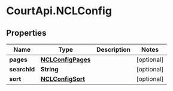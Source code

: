 # CourtApi.NCLConfig

## Properties
Name | Type | Description | Notes
------------ | ------------- | ------------- | -------------
**pages** | [**NCLConfigPages**](NCLConfigPages.md) |  | [optional] 
**searchId** | **String** |  | [optional] 
**sort** | [**NCLConfigSort**](NCLConfigSort.md) |  | [optional] 



